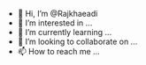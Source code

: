 - 👋 Hi, I’m @Rajkhaeadi
- 👀 I’m interested in ...
- 🌱 I’m currently learning ...
- 💞️ I’m looking to collaborate on ...
- 📫 How to reach me ...

<!---
Rajkhaeadi/Rajkhaeadi is a ✨ special ✨ repository because its `README.md` (this file) appears on your GitHub profile.
You can click the Preview link to take a look at your changes.
--->

